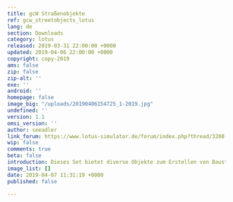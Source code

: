 ```yaml
---
title: gcW Straßenobjekte
ref: gcw_streetobjects_lotus
lang: de
section: Downloads
category: lotus
released: 2019-03-31 22:00:00 +0000
updated: 2019-04-06 22:00:00 +0000
copyright: copy-2019
ams: false
zip: false
zip-alt: ''
exe: ''
android: ''
homepage: false
image_big: "/uploads/20190406154725_1-2019.jpg"
undefined: ''
version: 1.1
omsi_version: ''
author: seeadler
link_forum: https://www.lotus-simulator.de/forum/index.php?thread/3208-gcw-straßenobjekte/
wip: false
comments: true
beta: false
introduction: Dieses Set bietet diverse Objekte zum Erstellen von Baustellen in LOTUS.
image_list: []
date: 2019-04-07 11:31:19 +0000
published: false

---
```

